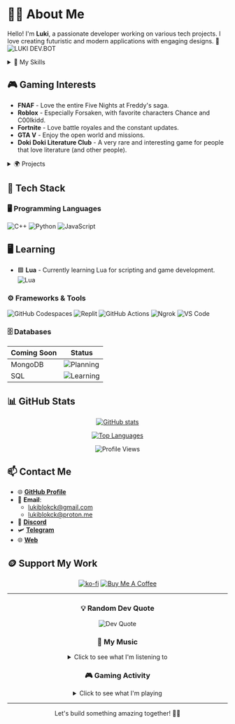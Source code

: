 # 👨‍💻 About Me
Hello! I'm **Luki**, a passionate developer working on various tech projects. I love creating futuristic and modern applications with engaging designs. 🚀  
![LUKI DEV.BOT](https://img.shields.io/badge/LUKI_DEV.BOT.py-green?style=for-the-badge&logo=python&logoColor=white)

<details>
<summary>🧠 My Skills</summary>

## 💻 Programming Skills
| Language | Proficiency |
|----------|-------------|
| Python | ██████████ 90% |
| JavaScript | ███████▓░░ 75% |
| C++ | █▓░░░░░░░░ 15% |
| Lua | ████░░░░░░ 40% |

## 🛠️ Tools & Technologies
| Tool | Proficiency |
|------|-------------|
| Discord Bot Development | █████████▓ 95% |
| Version Control (Git) | ████████░░ 80% |
| Web Development | ██████▓░░░ 65% |
| UI/UX Design | ██████░░░░ 60% |
</details>

## 🎮 Gaming Interests
- **FNAF** - Love the entire Five Nights at Freddy's saga.
- **Roblox** - Especially Forsaken, with favorite characters Chance and C00lkidd.
- **Fortnite** - Love battle royales and the constant updates.
- **GTA V** - Enjoy the open world and missions.
- **Doki Doki Literature Club** - A very rare and interesting game for people that love literature (and other people).

<details>
<summary>🌍 Projects</summary>

## Current Projects
- 🎮 **PYTHYKON ESPORTS** - An esports with a community, a bot, and a website.
- 💻 **LukiSOFTWARE** - A basic OS simulation in C++ with a Windows 11-inspired UI.
- 📱 **BronnikoFyut** - A futuristic social media platform.
- 💰 **LukiMoneda** - A digital currency project.

## Discord Bots
- 🤖 **PYTHYKON BOT** - A Discord bot using Python & Pycord.
- 🛠 **Brawniverse System** - A BRAWNIVERSE bot, my official bot for a community of Brawl Stars.
- 🏆 **Mega Tours Bot** - I'm contributing on a bot for a server of Stumble Guys.
- 🥘 **Paella Tours Bot** - Its another bot for a community of Stumble Guys.

### Project Status
| Project         | Status         | Progress        |
|-----------------|----------------|-----------------|
| BRAWNIVERSE     | Highly Active  | █████████▓ 99%  |
| PYTHYKON ESPORTS| Active         | ███████▓░░ 75%  |
| LukiSOFTWARE    | In Development | ██████░░░░ 60%  |
| BronnikoFyut    | Planning       | ███░░░░░░░ 30%  |
| LukiMoneda      | Research Phase | █▓░░░░░░░░ 15%  |
</details>

## 🔧 Tech Stack
### 🖥️ Programming Languages
![C++](https://img.shields.io/badge/C%2B%2B-00599C?style=for-the-badge&logo=c%2B%2B&logoColor=white) ![Python](https://img.shields.io/badge/Python-3776AB?style=for-the-badge&logo=python&logoColor=white) ![JavaScript](https://img.shields.io/badge/JavaScript-F7DF1E?style=for-the-badge&logo=javascript&logoColor=black)
## 🖥️ Learning
- 🟩 **Lua** - Currently learning Lua for scripting and game development.
![Lua](https://img.shields.io/badge/Lua-2C2D72?style=for-the-badge&logo=lua&logoColor=white)

### ⚙️ Frameworks & Tools
![GitHub Codespaces](https://img.shields.io/badge/GitHub%20Codespaces-181717?style=for-the-badge&logo=github&logoColor=white)
![Replit](https://img.shields.io/badge/Replit-667881?style=for-the-badge&logo=replit&logoColor=white)
![GitHub Actions](https://img.shields.io/badge/GitHub_Actions-2088FF?style=for-the-badge&logo=github-actions&logoColor=white)
![Ngrok](https://img.shields.io/badge/Ngrok-1F1F1F?style=for-the-badge&logo=ngrok&logoColor=white)
![VS Code](https://img.shields.io/badge/VS_Code-007ACC?style=for-the-badge&logo=visual-studio-code&logoColor=white)

### 🗄️ Databases  
<div align="center">

| Coming Soon | Status |
|-------------|--------|
| MongoDB | ![Planning](https://img.shields.io/badge/Planning-yellow?style=flat-square) |
| SQL | ![Learning](https://img.shields.io/badge/Learning-blue?style=flat-square) |

</div>

## 📊 GitHub Stats
<div align="center">
  
[![GitHub stats](https://github-readme-stats.vercel.app/api?username=lukiblokck&show_icons=true&theme=radical)](https://github.com/lukiblokck)
  
[![Top Languages](https://github-readme-stats.vercel.app/api/top-langs/?username=lukiblokck&layout=compact&theme=radical)](https://github.com/lukiblokck)

![Profile Views](https://komarev.com/ghpvc/?username=lukiblokck&color=blueviolet&style=flat-square)
  
</div>

## 📫 Contact Me
- 🌐 [**GitHub Profile**](https://github.com/lukiblokck)
- 📨 **Email**:
  - lukiblokck@gmail.com
  - lukiblokck@proton.me
- 💬 [**Discord**](https://discord.com/users/1121089195230888036)
- 🛩️ [**Telegram**](https://t.me/lukiblokck)
- 🌐 [**Web**]("https://lukiblokck.github.io")

## 🪙 Support My Work
<div align="center">
  
[![ko-fi](https://ko-fi.com/img/githubbutton_sm.svg)](https://ko-fi.com/N4N51DZ1ZN)
[![Buy Me A Coffee](https://img.shields.io/badge/Buy%20Me%20A%20Coffee-FFDD00?style=for-the-badge&logo=buy-me-a-coffee&logoColor=black)](https://buymeacoffee.com)

</div>

---
<div align="center">
  
### 💡 Random Dev Quote
<img src="https://quotes-github-readme.vercel.app/api?type=horizontal&theme=radical" alt="Dev Quote" />

### 🎵 My Music
<details>
<summary>Click to see what I'm listening to</summary>

| Platform | Username | Status |
|----------|----------|--------|
| Spotify | lukiblokck | 🎧 Active |

#### Favorite Genres
- 🎧 Phonk / Funk
- 🎼 Game Soundtracks

*Update this section with your actual music preferences!*
</details>

### 🎮 Gaming Activity
<details>
<summary>Click to see what I'm playing</summary>

| Game | Hours | Status |
|------|-------|--------|
| FNAF | 150+ | ⭐ Favorite |
| Roblox (Forsaken) | 200+ | 🎮 Active Player |
| Fortnite | 300+ | 🏆 Competitive |
| GTA V | 100+ | 🌆 Story Completed |
| Doki Doki Literature Club | 20+ | 📚 Completed |

**Current Game**: *Roblox - Forsaken*  
**Main Character**: Chance & C00lkidd

[![Discord Presence](https://lanyard-profile-readme.vercel.app/api/1121089195230888036)](https://discord.com/users/1121089195230888036)
</details>
  
</div>

---
<div align="center">
  
Let's build something amazing together! 🚀🔥

</div>
